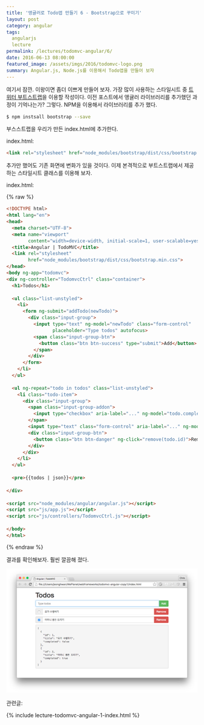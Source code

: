 ```yaml
---
title: '앵귤러로 Todo앱 만들기 6 - Bootstrap으로 꾸미기'
layout: post
category: angular
tags:
  angularjs
  lecture
permalink: /lectures/todomvc-angular/6/
date: 2016-06-13 08:00:00
featured_image: /assets/imgs/2016/todomvc-logo.png
summary: Angular.js, Node.js를 이용해서 Todo앱을 만들어 보자
---
```


여기서 잠깐.
이왕이면 좀더 이쁘게 만들어 보자.
가장 많이 사용하는 스타일시트 중 [트위터 부트스트랩](http://getbootstrap.com)을 이용할 작성이다.
이전 포스트에서 앵귤러 라이브러리를 추가했던 과정이 기억나는가?
그렇다. NPM을 이용해서 라이브러리를 추가 했다.

```bash
$ npm instsall bootstrap --save
```

부스스트랩을 우리가 만든 index.html에 추가한다.

index.html:

```html
<link rel="stylesheet" href="node_modules/bootstrap/dist/css/bootstrap.css">
```

추가만 했어도 기존 화면에 변화가 있을 것이다.
이제 본격적으로 부트스트랩에서 제공하는 스타일시트 클래스를 이용해 보자.

index.html:


{% raw %}
```html
<!DOCTYPE html>
<html lang="en">
<head>
  <meta charset="UTF-8">
  <meta name="viewport"
        content="width=device-width, initial-scale=1, user-scalable=yes">
  <title>Angular | TodoMVC</title>
  <link rel="stylesheet"
        href="node_modules/bootstrap/dist/css/bootstrap.min.css">
</head>
<body ng-app="todomvc">
<div ng-controller="TodomvcCtrl" class="container">
  <h1>Todos</h1>

  <ul class="list-unstyled">
    <li>
      <form ng-submit="addTodo(newTodo)">
        <div class="input-group">
          <input type="text" ng-model="newTodo" class="form-control"
                 placeholder="Type todos" autofocus>
          <span class="input-group-btn">
            <button class="btn btn-success" type="submit">Add</button>
          </span>
        </div>
      </form>
    </li>
  </ul>

  <ul ng-repeat="todo in todos" class="list-unstyled">
    <li class="todo-item">
      <div class="input-group">
        <span class="input-group-addon">
          <input type="checkbox" aria-label="..." ng-model="todo.completed">
        </span>
        <input type="text" class="form-control" aria-label="..." ng-model="todo.title">
        <div class="input-group-btn">
          <button class="btn btn-danger" ng-click="remove(todo.id)">Remove</button>
        </div>
      </div>
    </li>
  </ul>

  <pre>{{todos | json}}</pre>

</div>

<script src="node_modules/angular/angular.js"></script>
<script src="js/app.js"></script>
<script src="js/controllers/TodomvcCtrl.js"></script>

</body>
</html>

```
{% endraw %}

결과를 확인해보자. 훨씬 깔끔해 졌다.

![](/assets/imgs/2016/lecture-todomvc-angular-2-result8.png)



관련글:

{% include lecture-todomvc-angular-1-index.html %}
